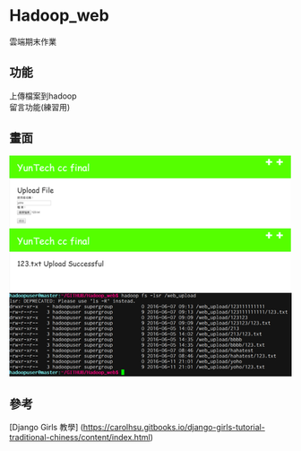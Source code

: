 # Hadoop_web
雲端期末作業

## 功能
上傳檔案到hadoop </br>
留言功能(練習用)

## 畫面
![picture](picture/upload.png)  
![picture](picture/upload-successful.png)  
![picture](picture/hadoop-status.png)  


## 參考
[Django Girls 教學] (https://carolhsu.gitbooks.io/django-girls-tutorial-traditional-chiness/content/index.html)  

